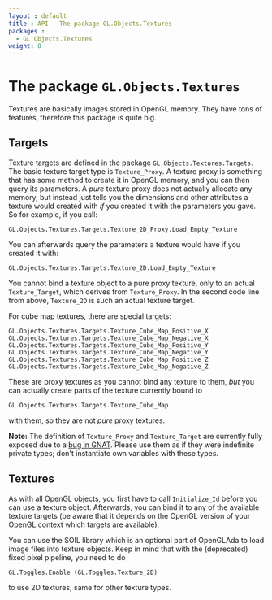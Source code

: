 ```yaml
---
layout : default
title : API - The package GL.Objects.Textures
packages :
  - GL.Objects.Textures
weight: 8
---
```


# The package `GL.Objects.Textures`

Textures are basically images stored in OpenGL memory. They have tons of features,
therefore this package is quite big.

## Targets

Texture targets are defined in the package `GL.Objects.Textures.Targets`. The basic
texture target type is `Texture_Proxy`. A texture proxy is something that has some
method to create it in OpenGL memory, and you can then query its parameters. A *pure*
texture proxy does not actually allocate any memory, but instead just tells you the
dimensions and other attributes a texture would created with *if* you created it with
the parameters you gave. So for example, if you call:

    GL.Objects.Textures.Targets.Texture_2D_Proxy.Load_Empty_Texture

You can afterwards query the parameters a texture would have if you created it with:

    GL.Objects.Textures.Targets.Texture_2D.Load_Empty_Texture

You cannot bind a texture object to a pure proxy texture, only to an actual
`Texture_Target`, which derives from `Texture_Proxy`. In the second code line from
above, `Texture_2D` is such an actual texture target.

For cube map textures, there are special targets:

    GL.Objects.Textures.Targets.Texture_Cube_Map_Positive_X
    GL.Objects.Textures.Targets.Texture_Cube_Map_Negative_X
    GL.Objects.Textures.Targets.Texture_Cube_Map_Positive_Y
    GL.Objects.Textures.Targets.Texture_Cube_Map_Negative_Y
    GL.Objects.Textures.Targets.Texture_Cube_Map_Positive_Z
    GL.Objects.Textures.Targets.Texture_Cube_Map_Negative_Z

These are proxy textures as you cannot bind any texture to them, *but* you can
actually create parts of the texture currently bound to

    GL.Objects.Textures.Targets.Texture_Cube_Map

with them, so they are not *pure* proxy textures.

**Note:** The definition of `Texture_Proxy` and `Texture_Target` are currently fully
exposed due to a [bug in GNAT][1]. Please use them as if they were indefinite private
types; don't instantiate own variables with these types.

## Textures

As with all OpenGL objects, you first have to call `Initialize_Id` before you can use
a texture object. Afterwards, you can bind it to any of the available texture targets
(be aware that it depends on the OpenGL version of your OpenGL context which targets
are available).

You can use the SOIL library which is an optional part of OpenGLAda to load image files
into texture objects. Keep in mind that with the (deprecated) fixed pixel pipeline, you
need to do

    GL.Toggles.Enable (GL.Toggles.Texture_2D)

to use 2D textures, same for other texture types.

 [1]: http://gcc.gnu.org/bugzilla/show_bug.cgi?id=58881